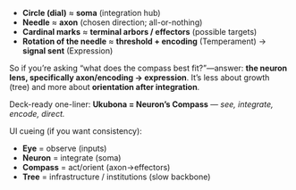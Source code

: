  
* **Circle (dial)** ≈ **soma** (integration hub)
* **Needle** ≈ **axon** (chosen direction; all-or-nothing)
* **Cardinal marks** ≈ **terminal arbors / effectors** (possible targets)
* **Rotation of the needle** ≈ **threshold + encoding** (Temperament) → **signal sent** (Expression)

So if you’re asking “what does the compass best fit?”—answer: **the neuron lens, specifically axon/encoding → expression**. It’s less about growth (tree) and more about **orientation after integration**.

Deck-ready one-liner:
**Ukubona = Neuron’s Compass** — *see, integrate, encode, direct.*

UI cueing (if you want consistency):

* **Eye** = observe (inputs)
* **Neuron** = integrate (soma)
* **Compass** = act/orient (axon→effectors)
* **Tree** = infrastructure / institutions (slow backbone)
